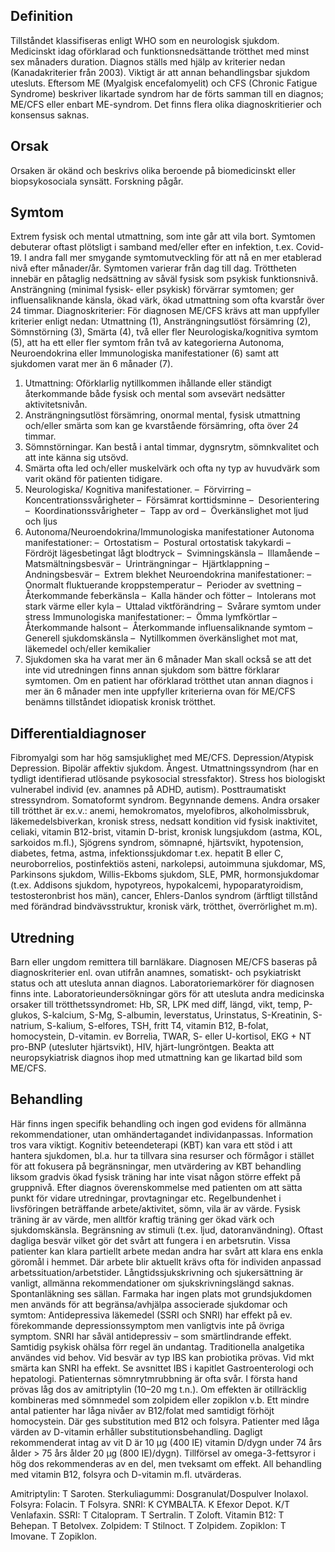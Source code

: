 ## Definition

Tillståndet klassifiseras enligt WHO som en neurologisk sjukdom. Medicinskt idag oförklarad och funktionsnedsättande trötthet med minst sex månaders duration. Diagnos ställs med hjälp av kriterier nedan (Kanadakriterier från 2003). Viktigt är att annan behandlingsbar sjukdom utesluts. Eftersom ME (Myalgisk encefalomyelit) och CFS (Chronic Fatigue Syndrome) beskriver likartade syndrom har de förts samman till en diagnos; ME/CFS eller enbart ME-syndrom. Det finns flera olika diagnoskritierier och konsensus saknas.

## Orsak

Orsaken är okänd och beskrivs olika beroende på biomedicinskt eller biopsykosociala synsätt. Forskning pågår.

## Symtom

Extrem fysisk och mental utmattning, som inte går att vila bort. Symtomen debuterar oftast plötsligt i samband med/eller efter en infektion, t.ex. Covid-19. I andra fall mer smygande symtomutveckling för att nå en mer etablerad nivå efter månader/år. Symtomen varierar från dag till dag. Tröttheten innebär en påtaglig nedsättning av såväl fysisk som psykisk funktionsnivå. Ansträngning (minimal fysisk- eller psykisk) förvärrar symtomen; ger influensaliknande känsla, ökad värk, ökad utmattning som ofta kvarstår över 24 timmar.
Diagnoskriterier:
För diagnosen ME/CFS krävs att man uppfyller kriterier enligt nedan:
Utmattning (1), Ansträngningsutlöst försämring (2), Sömnstörning (3), Smärta (4), två eller fler Neurologiska/kognitiva symtom (5), att ha ett eller fler symtom från två av kategorierna Autonoma, Neuroendokrina eller Immunologiska manifestationer (6) samt att sjukdomen varat mer än 6 månader (7).
1. Utmattning: Oförklarlig nytillkommen ihållande eller ständigt återkommande både fysisk och mental som avsevärt nedsätter aktivitetsnivån.
2. Ansträngningsutlöst försämring, onormal mental, fysisk utmattning och/eller smärta som kan ge kvarstående försämring, ofta över 24 timmar.
3. Sömnstörningar. Kan bestå i antal timmar, dygnsrytm, sömnkvalitet och att inte känna sig utsövd.
4. Smärta ofta led och/eller muskelvärk och ofta ny typ av huvudvärk som varit okänd för patienten tidigare.
5. Neurologiska/ Kognitiva manifestationer.
–  Förvirring
–  Koncentrationssvårigheter
–  Försämrat korttidsminne
–  Desorientering
–  Koordinationssvårigheter
–  Tapp av ord
–  Överkänslighet mot ljud och ljus
6. Autonoma/Neuroendokrina/Immunologiska manifestationer
Autonoma manifestationer:
–  Ortostatism
–  Postural ortostatisk takykardi
–  Fördröjt lägesbetingat lågt blodtryck
–  Svimningskänsla
–  Illamående
–  Matsmältningsbesvär
–  Urinträngningar
–  Hjärtklappning
–  Andningsbesvär
–  Extrem blekhet
Neuroendokrina manifestationer:
–  Onormalt fluktuerande kroppstemperatur
–  Perioder av svettning
–  Återkommande feberkänsla
–  Kalla händer och fötter
–  Intolerans mot stark värme eller kyla
–  Uttalad viktförändring
–  Svårare symtom under stress
Immunologiska manifestationer:
–  Ömma lymfkörtlar
–  Återkommande halsont
–  Återkommande influensaliknande symtom
–  Generell sjukdomskänsla
–  Nytillkommen överkänslighet mot mat, läkemedel och/eller kemikalier
7. Sjukdomen ska ha varat mer än 6 månader
Man skall också se att det inte vid utredningen finns annan sjukdom som bättre förklarar symtomen.
Om en patient har oförklarad trötthet utan annan diagnos i mer än 6 månader men inte uppfyller kriterierna ovan för ME/CFS benämns tillståndet idiopatisk kronisk trötthet.

## Differentialdiagnoser

Fibromyalgi som har hög samsjuklighet med ME/CFS. Depression/Atypisk Depression. Bipolär affektiv sjukdom. Ångest. Utmattningssyndrom (har en tydligt identifierad utlösande psykosocial stressfaktor). Stress hos biologiskt vulnerabel individ (ev. anamnes på ADHD, autism). Posttraumatiskt stressyndrom. Somatoformt syndrom. Begynnande demens.
Andra orsaker till trötthet är ex.v.: anemi, hemokromatos, myelofibros, alkoholmissbruk, läkemedelsbiverkan, kronisk stress, nedsatt kondition vid fysisk inaktivitet, celiaki, vitamin B12-brist, vitamin D-brist, kronisk lungsjukdom (astma, KOL, sarkoidos m.fl.), Sjögrens syndrom, sömnapné, hjärtsvikt, hypotension, diabetes, fetma, astma, infektionssjukdomar t.ex. hepatit B eller C, neuroborrelios, postinfektiös asteni, narkolepsi, autoimmuna sjukdomar, MS, Parkinsons sjukdom, Willis-Ekboms sjukdom, SLE, PMR, hormonsjukdomar (t.ex. Addisons sjukdom, hypotyreos, hypokalcemi, hypoparatyroidism, testosteronbrist hos män), cancer, Ehlers-Danlos syndrom (ärftligt tillstånd med förändrad bindvävsstruktur, kronisk värk, trötthet, överrörlighet m.m).

## Utredning

Barn eller ungdom remittera till barnläkare. Diagnosen ME/CFS baseras på diagnoskriterier enl. ovan utifrån anamnes, somatiskt- och psykiatriskt status och att utesluta annan diagnos. Laboratoriemarkörer för diagnosen finns inte. Laboratorieundersökningar görs för att utesluta andra medicinska orsaker till trötthetssyndromet: Hb, SR, LPK med diff, längd, vikt, temp, P-glukos, S-kalcium, S-Mg, S-albumin, leverstatus, Urinstatus, S-Kreatinin, S-natrium, S-kalium, S-elfores, TSH, fritt T4, vitamin B12, B-folat, homocystein, D-vitamin. ev Borrelia, TWAR, S- eller U-kortisol, EKG + NT pro-BNP (utesluter hjärtsvikt), HIV, hjärt-lungröntgen. Beakta att neuropsykiatrisk diagnos ihop med utmattning kan ge likartad bild som ME/CFS.

## Behandling

Här finns ingen specifik behandling och ingen god evidens för allmänna rekommendationer, utan omhändertagandet individanpassas. Information tros vara viktigt. Kognitiv beteendeterapi (KBT) kan vara ett stöd i att hantera sjukdomen, bl.a. hur ta tillvara sina resurser och förmågor i stället för att fokusera på begränsningar, men utvärdering av KBT behandling liksom gradvis ökad fysisk träning har inte visat någon större effekt på gruppnivå. Efter diagnos överenskommelse med patienten om att sätta punkt för vidare utredningar, provtagningar etc. Regelbundenhet i livsföringen beträffande arbete/aktivitet, sömn, vila är av värde. Fysisk träning är av värde, men alltför kraftig träning ger ökad värk och sjukdomskänsla. Begränsning av stimuli (t.ex. ljud, datoranvändning). Oftast dagliga besvär vilket gör det svårt att fungera i en arbetsrutin. Vissa patienter kan klara partiellt arbete medan andra har svårt att klara ens enkla göromål i hemmet. Där arbete blir aktuellt krävs ofta för individen anpassad arbetssituation/arbetstider. Långtidssjukskrivning och sjukersättning är vanligt, allmänna rekommendationer om sjukskrivningslängd saknas. Spontanläkning ses sällan.
Farmaka har ingen plats mot grundsjukdomen men används för att begränsa/avhjälpa associerade sjukdomar och symtom:
Antidepressiva läkemedel (SSRI och SNRI) har effekt på ev. förekommande depressionssymptom men vanligtvis inte på övriga symptom. SNRI har såväl antidepressiv – som smärtlindrande effekt. Samtidig psykisk ohälsa förr regel än undantag.
Traditionella analgetika användes vid behov.
Vid besvär av typ IBS kan probiotika prövas. Vid mkt smärta kan SNRI ha effekt. Se avsnittet IBS i kapitlet Gastroenterologi och hepatologi.
Patienternas sömnrytmrubbning är ofta svår. I första hand prövas låg dos av amitriptylin (10–20 mg t.n.). Om effekten är otillräcklig kombineras med sömnmedel som zolpidem eller zopiklon v.b.
Ett mindre antal patienter har låga nivåer av B12/folat med samtidigt förhöjt homocystein. Där ges substitution med B12 och folsyra. Patienter med låga värden av D-vitamin erhåller substitutionsbehandling. Dagligt rekommenderat intag av vit D är 10 µg (400 IE) vitamin D/dygn under 74 års ålder > 75 års ålder 20 µg (800 IE)/dygn). Tillförsel av omega-3-fettsyror i hög dos rekommenderas av en del, men tveksamt om effekt. All behandling med vitamin B12, folsyra och D-vitamin m.fl. utvärderas.


Amitriptylin: T Saroten.
Sterkuliagummi: Dosgranulat/Dospulver Inolaxol.
Folsyra: Folacin. T Folsyra.
SNRI: K CYMBALTA. K Efexor Depot. K/T Venlafaxin.
SSRI: T Citalopram. T Sertralin. T Zoloft.
Vitamin B12: T Behepan. T Betolvex.
Zolpidem: T Stilnoct. T Zolpidem.
Zopiklon: T Imovane. T Zopiklon.

